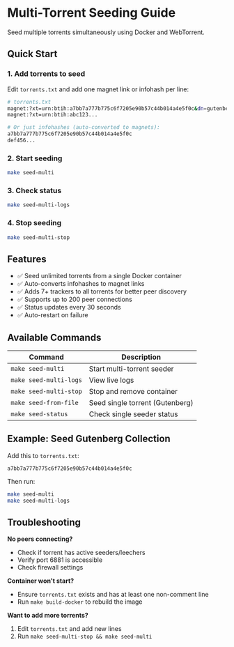 # Multi-Torrent Seeding Guide

Seed multiple torrents simultaneously using Docker and WebTorrent.

## Quick Start

### 1. Add torrents to seed

Edit `torrents.txt` and add one magnet link or infohash per line:

```bash
# torrents.txt
magnet:?xt=urn:btih:a7bb7a777b775c6f7205e90b57c44b014a4e5f0c&dn=gutenberg-txt-files.tar.gz
magnet:?xt=urn:btih:abc123...

# Or just infohashes (auto-converted to magnets):
a7bb7a777b775c6f7205e90b57c44b014a4e5f0c
def456...
```

### 2. Start seeding

```bash
make seed-multi
```

### 3. Check status

```bash
make seed-multi-logs
```

### 4. Stop seeding

```bash
make seed-multi-stop
```

## Features

- ✅ Seed unlimited torrents from a single Docker container
- ✅ Auto-converts infohashes to magnet links
- ✅ Adds 7+ trackers to all torrents for better peer discovery
- ✅ Supports up to 200 peer connections
- ✅ Status updates every 30 seconds
- ✅ Auto-restart on failure

## Available Commands

| Command | Description |
|---------|-------------|
| `make seed-multi` | Start multi-torrent seeder |
| `make seed-multi-logs` | View live logs |
| `make seed-multi-stop` | Stop and remove container |
| `make seed-from-file` | Seed single torrent (Gutenberg) |
| `make seed-status` | Check single seeder status |

## Example: Seed Gutenberg Collection

Add this to `torrents.txt`:

```
a7bb7a777b775c6f7205e90b57c44b014a4e5f0c
```

Then run:

```bash
make seed-multi
make seed-multi-logs
```

## Troubleshooting

**No peers connecting?**
- Check if torrent has active seeders/leechers
- Verify port 6881 is accessible
- Check firewall settings

**Container won't start?**
- Ensure `torrents.txt` exists and has at least one non-comment line
- Run `make build-docker` to rebuild the image

**Want to add more torrents?**
1. Edit `torrents.txt` and add new lines
2. Run `make seed-multi-stop && make seed-multi`
